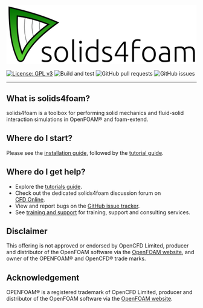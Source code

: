 # <!-- solids4foam -->

![solids4foam logo](solids4foamLogoName.png)

[![License: GPL v3](https://img.shields.io/badge/License-GPLv3-blue.svg)](https://www.gnu.org/licenses/gpl-3.0)
![Build and test](https://github.com/solids4foam/solids4foam/workflows/Build%20and%20test/badge.svg?branch=development)
![GitHub pull requests](https://img.shields.io/github/issues-pr-raw/solids4foam/solids4foam)
![GitHub issues](https://img.shields.io/github/issues/solids4foam/solids4foam)

---

## What is solids4foam?

solids4foam is a toolbox for performing solid mechanics and fluid-solid
interaction simulations in OpenFOAM® and foam-extend.

## Where do I start?

Please see the [installation guide](installation/README.md), followed by the
[tutorial guide](tutorials/README.md).

## Where do I get help?

- Explore the [tutorials guide](tutorials/README.md).
- Check out the dedicated solids4foam discussion forum on  
  [CFD Online](https://www.cfd-online.com/Forums/openfoam-cc-toolkits-fluid-structure-interaction/).
- View and report bugs on the [GitHub issue tracker](https://github.com/solids4foam/solids4foam/issues).
- See [training and support](support/README.md) for training, support and
  consulting services.

## Disclaimer

This offering is not approved or endorsed by OpenCFD Limited, producer and
distributor of the OpenFOAM software via the
[OpenFOAM website](https://www.openfoam.com), and owner of the OPENFOAM® and
OpenCFD® trade marks.

## Acknowledgement

OPENFOAM® is a registered trademark of OpenCFD Limited, producer and distributor
of the OpenFOAM software via the [OpenFOAM website](https://www.openfoam.com).
